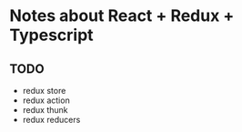 # Notes about React + Redux + Typescript

## TODO

* redux store
* redux action
* redux thunk
* redux reducers